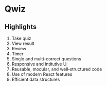 # Qwiz

## Highlights

1. Take quiz
2. View result
3. Review
4. Timer
5. Single and multi-correct questions
6. Responsive and intitutive UI
7. Reusable, modular, and well-structured code
8. Use of modern React features
9. Efficient data structures
